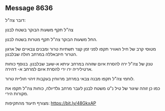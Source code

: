 ## Message 8636

דובר צה"ל:

צה"ל תקף משעות הבוקר בשטח לבנון

החל משעות הבוקר צה"ל תקף מטרות בשטח לבנון. 

מטוסי קרב של חיל האוויר תקפו לפני זמן קצר תשתיות טרור ומבנים צבאיים של ארגון הטרור חיזבאללה במרחב חולה שבלבנון.

טנק של צה"ל ירה להסרת איום שזוהה במרחב עיתא א-שעב שבלבנון. בנוסף כוחות ארטיליריה ירו ירי להסרת איום למרחב א- דהירה.

לוחמי צה"ל תקפו מבנה צבאי במרחב מרווחין בעקבות זיהוי חוליית טרור.

כמו כן זוהה שיגור של טיל נ"ט משטח לבנון לעבר מרחב גלדיולה, כוחות צה"ל תקפו את מקורות הירי.

מצורף תיעוד מהתקיפות: https://bit.ly/48GkxAP

